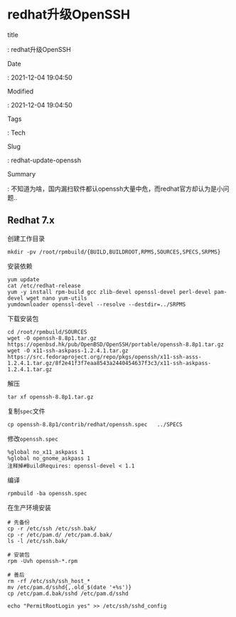 # redhat升级OpenSSH

title

:   redhat升级OpenSSH

Date

:   2021-12-04 19:04:50

Modified

:   2021-12-04 19:04:50

Tags

:   Tech

Slug

:   redhat-update-openssh

Summary

:   不知道为啥，国内漏扫软件都认openssh大量中危，而redhat官方却认为是小问题..

## Redhat 7.x

创建工作目录

    mkdir -pv /root/rpmbuild/{BUILD,BUILDROOT,RPMS,SOURCES,SPECS,SRPMS}

安装依赖

    yum update
    cat /etc/redhat-release
    yum -y install rpm-build gcc zlib-devel openssl-devel perl-devel pam-devel wget nano yum-utils
    yumdownloader openssl-devel --resolve --destdir=../SRPMS

下载安装包

    cd /root/rpmbuild/SOURCES
    wget -O openssh-8.8p1.tar.gz https://openbsd.hk/pub/OpenBSD/OpenSSH/portable/openssh-8.8p1.tar.gz
    wget -O x11-ssh-askpass-1.2.4.1.tar.gz https://src.fedoraproject.org/repo/pkgs/openssh/x11-ssh-asss-1.2.4.1.tar.gz/8f2e41f3f7eaa8543a2440454637f3c3/x11-ssh-askpass-1.2.4.1.tar.gz

解压

    tar xf openssh-8.8p1.tar.gz

复制`spec`文件

    cp openssh-8.8p1/contrib/redhat/openssh.spec   ../SPECS

修改`openssh.spec`

    %global no_x11_askpass 1 
    %global no_gnome_askpass 1
    注释掉#BuildRequires: openssl-devel < 1.1 

编译

    rpmbuild -ba openssh.spec

在生产环境安装

    # 先备份
    cp -r /etc/ssh /etc/ssh.bak/
    cp -r /etc/pam.d/ /etc/pam.d.bak/
    ls -l /etc/ssh.bak/

    # 安装包
    rpm -Uvh openssh-*.rpm

    # 善后
    rm -rf /etc/ssh/ssh_host_*
    mv /etc/pam.d/sshd{,.old_$(date '+%s')}
    cp /etc/pam.d.bak/sshd /etc/pam.d/sshd

    echo "PermitRootLogin yes" >> /etc/ssh/sshd_config
